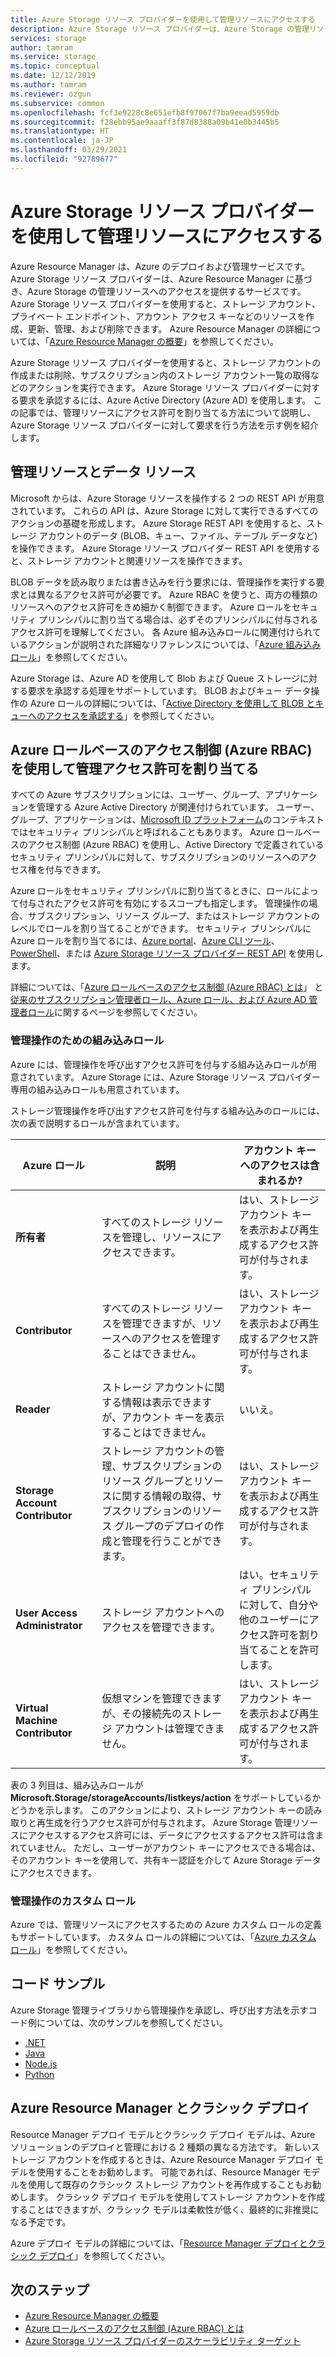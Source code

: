 ```yaml
---
title: Azure Storage リソース プロバイダーを使用して管理リソースにアクセスする
description: Azure Storage リソース プロバイダーは、Azure Storage の管理リソースへのアクセスを提供するサービスです。 Azure Storage リソース プロバイダーを使用すると、ストレージ アカウント、プライベート エンドポイント、アカウント アクセス キーなどのリソースを作成、更新、管理、および削除できます。
services: storage
author: tamram
ms.service: storage
ms.topic: conceptual
ms.date: 12/12/2019
ms.author: tamram
ms.reviewer: ozgun
ms.subservice: common
ms.openlocfilehash: fcf3e9228c8e651efb8f97067f7ba9eead5959db
ms.sourcegitcommit: f28ebb95ae9aaaff3f87d8388a09b41e0b3445b5
ms.translationtype: HT
ms.contentlocale: ja-JP
ms.lasthandoff: 03/29/2021
ms.locfileid: "92789677"
---
```

# <a name="use-the-azure-storage-resource-provider-to-access-management-resources"></a>Azure Storage リソース プロバイダーを使用して管理リソースにアクセスする

Azure Resource Manager は、Azure のデプロイおよび管理サービスです。 Azure Storage リソース プロバイダーは、Azure Resource Manager に基づき、Azure Storage の管理リソースへのアクセスを提供するサービスです。 Azure Storage リソース プロバイダーを使用すると、ストレージ アカウント、プライベート エンドポイント、アカウント アクセス キーなどのリソースを作成、更新、管理、および削除できます。 Azure Resource Manager の詳細については、「[Azure Resource Manager の概要](../../azure-resource-manager/management/overview.md)」を参照してください。

Azure Storage リソース プロバイダーを使用すると、ストレージ アカウントの作成または削除、サブスクリプション内のストレージ アカウント一覧の取得などのアクションを実行できます。 Azure Storage リソース プロバイダーに対する要求を承認するには、Azure Active Directory (Azure AD) を使用します。 この記事では、管理リソースにアクセス許可を割り当てる方法について説明し、Azure Storage リソース プロバイダーに対して要求を行う方法を示す例を紹介します。

## <a name="management-resources-versus-data-resources"></a>管理リソースとデータ リソース

Microsoft からは、Azure Storage リソースを操作する 2 つの REST API が用意されています。 これらの API は、Azure Storage に対して実行できるすべてのアクションの基礎を形成します。 Azure Storage REST API を使用すると、ストレージ アカウントのデータ (BLOB、キュー、ファイル、テーブル データなど) を操作できます。 Azure Storage リソース プロバイダー REST API を使用すると、ストレージ アカウントと関連リソースを操作できます。

BLOB データを読み取りまたは書き込みを行う要求には、管理操作を実行する要求とは異なるアクセス許可が必要です。 Azure RBAC を使うと、両方の種類のリソースへのアクセス許可をきめ細かく制御できます。 Azure ロールをセキュリティ プリンシパルに割り当てる場合は、必ずそのプリンシパルに付与されるアクセス許可を理解してください。 各 Azure 組み込みロールに関連付けられているアクションが説明された詳細なリファレンスについては、「[Azure 組み込みロール](../../role-based-access-control/built-in-roles.md)」を参照してください。

Azure Storage は、Azure AD を使用して Blob および Queue ストレージに対する要求を承認する処理をサポートしています。 BLOB およびキュー データ操作の Azure ロールの詳細については、「[Active Directory を使用して BLOB とキューへのアクセスを承認する](storage-auth-aad.md)」を参照してください。

## <a name="assign-management-permissions-with-azure-role-based-access-control-azure-rbac"></a>Azure ロールベースのアクセス制御 (Azure RBAC) を使用して管理アクセス許可を割り当てる

すべての Azure サブスクリプションには、ユーザー、グループ、アプリケーションを管理する Azure Active Directory が関連付けられています。 ユーザー、グループ、アプリケーションは、[Microsoft ID プラットフォーム](../../active-directory/develop/index.yml)のコンテキストではセキュリティ プリンシパルと呼ばれることもあります。 Azure ロールベースのアクセス制御 (Azure RBAC) を使用し、Active Directory で定義されているセキュリティ プリンシパルに対して、サブスクリプションのリソースへのアクセス権を付与できます。

Azure ロールをセキュリティ プリンシパルに割り当てるときに、ロールによって付与されたアクセス許可を有効にするスコープも指定します。 管理操作の場合、サブスクリプション、リソース グループ、またはストレージ アカウントのレベルでロールを割り当てることができます。 セキュリティ プリンシパルに Azure ロールを割り当てるには、[Azure portal](https://portal.azure.com/)、[Azure CLI ツール](/cli/azure/install-classic-cli)、[PowerShell](/powershell/azure/)、または [Azure Storage リソース プロバイダー REST API](/rest/api/storagerp) を使用します。

詳細については、「[Azure ロールベースのアクセス制御 (Azure RBAC) とは](../../role-based-access-control/overview.md)」 と[従来のサブスクリプション管理者ロール、Azure ロール、および Azure AD 管理者ロール](../../role-based-access-control/rbac-and-directory-admin-roles.md)に関するページを参照してください。

### <a name="built-in-roles-for-management-operations"></a>管理操作のための組み込みロール

Azure には、管理操作を呼び出すアクセス許可を付与する組み込みロールが用意されています。 Azure Storage には、Azure Storage リソース プロバイダー専用の組み込みロールも用意されています。

ストレージ管理操作を呼び出すアクセス許可を付与する組み込みのロールには、次の表で説明するロールが含まれています。

|    Azure ロール    |    説明    |    アカウント キーへのアクセスは含まれるか?    |
|---------------------------------|------------------------------------------------------------------------------------------------------------------------------------------------------------------------|---------------------------------------------------------------------------------------|
| **所有者** | すべてのストレージ リソースを管理し、リソースにアクセスできます。  | はい、ストレージ アカウント キーを表示および再生成するアクセス許可が付与されます。 |
| **Contributor**  | すべてのストレージ リソースを管理できますが、リソースへのアクセスを管理することはできません。 | はい、ストレージ アカウント キーを表示および再生成するアクセス許可が付与されます。 |
| **Reader** | ストレージ アカウントに関する情報は表示できますが、アカウント キーを表示することはできません。 | いいえ。 |
| **Storage Account Contributor** | ストレージ アカウントの管理、サブスクリプションのリソース グループとリソースに関する情報の取得、サブスクリプションのリソース グループのデプロイの作成と管理を行うことができます。 | はい、ストレージ アカウント キーを表示および再生成するアクセス許可が付与されます。 |
| **User Access Administrator** | ストレージ アカウントへのアクセスを管理できます。   | はい。セキュリティ プリンシパルに対して、自分や他のユーザーにアクセス許可を割り当てることを許可します。 |
| **Virtual Machine Contributor** | 仮想マシンを管理できますが、その接続先のストレージ アカウントは管理できません。   | はい、ストレージ アカウント キーを表示および再生成するアクセス許可が付与されます。 |

表の 3 列目は、組み込みロールが **Microsoft.Storage/storageAccounts/listkeys/action** をサポートしているかどうかを示します。 このアクションにより、ストレージ アカウント キーの読み取りと再生成を行うアクセス許可が付与されます。 Azure Storage 管理リソースにアクセスするアクセス許可には、データにアクセスするアクセス許可は含まれていません。 ただし、ユーザーがアカウント キーにアクセスできる場合は、そのアカウント キーを使用して、共有キー認証を介して Azure Storage データにアクセスできます。

### <a name="custom-roles-for-management-operations"></a>管理操作のカスタム ロール

Azure では、管理リソースにアクセスするための Azure カスタム ロールの定義もサポートしています。 カスタム ロールの詳細については、「[Azure カスタム ロール](../../role-based-access-control/custom-roles.md)」を参照してください。

## <a name="code-samples"></a>コード サンプル

Azure Storage 管理ライブラリから管理操作を承認し、呼び出す方法を示すコード例については、次のサンプルを参照してください。

- [.NET](https://github.com/Azure-Samples/storage-dotnet-resource-provider-getting-started)
- [Java](https://github.com/Azure-Samples/storage-java-manage-storage-accounts)
- [Node.js](https://github.com/Azure-Samples/storage-node-resource-provider-getting-started)
- [Python](https://github.com/Azure-Samples/storage-python-manage)

## <a name="azure-resource-manager-versus-classic-deployments"></a>Azure Resource Manager とクラシック デプロイ

Resource Manager デプロイ モデルとクラシック デプロイ モデルは、Azure ソリューションのデプロイと管理における 2 種類の異なる方法です。 新しいストレージ アカウントを作成するときは、Azure Resource Manager デプロイ モデルを使用することをお勧めします。 可能であれば、Resource Manager モデルを使用して既存のクラシック ストレージ アカウントを再作成することもお勧めします。 クラシック デプロイ モデルを使用してストレージ アカウントを作成することはできますが、クラシック モデルは柔軟性が低く、最終的に非推奨になる予定です。

Azure デプロイ モデルの詳細については、「[Resource Manager デプロイとクラシック デプロイ](../../azure-resource-manager/management/deployment-models.md)」を参照してください。

## <a name="next-steps"></a>次のステップ

- [Azure Resource Manager の概要](../../azure-resource-manager/management/overview.md)
- [Azure ロールベースのアクセス制御 (Azure RBAC) とは](../../role-based-access-control/overview.md)
- [Azure Storage リソース プロバイダーのスケーラビリティ ターゲット](scalability-targets-resource-provider.md)
